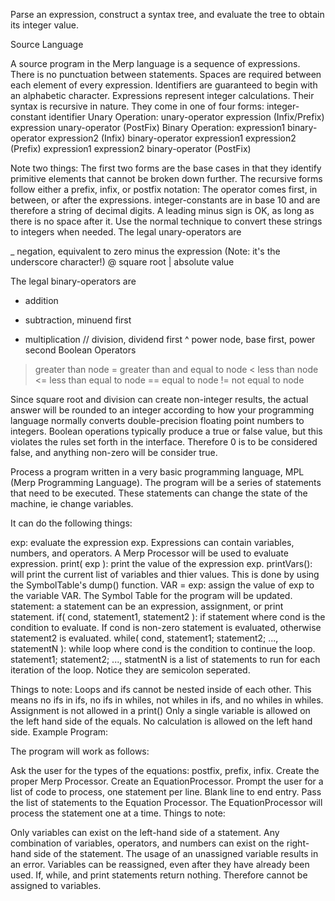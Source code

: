 Parse an expression, construct a syntax tree, and evaluate the tree to obtain its integer value.

Source Language

A source program in the Merp language is a sequence of expressions. 
There is no punctuation between statements. 
Spaces are required between each element of every expression.
Identifiers are guaranteed to begin with an alphabetic character.
Expressions represent integer calculations. Their syntax is recursive in nature. They come in one of four forms:
  integer-constant
  identifier 
  Unary Operation:
  unary-operator expression (Infix/Prefix)
  expression unary-operator (PostFix)
  Binary Operation:
  expression1 binary-operator expression2 (Infix)
  binary-operator expression1 expression2 (Prefix)
  expression1 expression2 binary-operator (PostFix)

Note two things:
The first two forms are the base cases in that they identify primitive elements that cannot be broken down further.
The recursive forms follow either a prefix, infix, or postfix notation: The operator comes first, in between, or after the expressions.
integer-constants are in base 10 and are therefore a string of decimal digits. A leading minus sign is OK, as long as there is no space after it. Use the normal technique to convert these strings to integers when needed.
The legal unary-operators are

  _ negation, equivalent to zero minus the expression (Note: it's the underscore character!)
  @ square root
  | absolute value
  
The legal binary-operators are
  + addition
  - subtraction, minuend first
  * multiplication
  // division, dividend first
  ^ power node, base first, power second
  Boolean Operators
  > greater than node
  >= greater than and equal to node
  < less than node
  <= less than equal to node
  == equal to node
  != not equal to node

Since square root and division can create non-integer results, the actual answer will be rounded to an integer according to how your programming language normally converts double-precision floating point numbers to integers.
Boolean operations typically produce a true or false value, but this violates the rules set forth in the interface. Therefore 0 is to be considered false, and anything non-zero will be consider true.

Process a program written in a very basic programming language, MPL (Merp Programming Language). The program will be a series of statements that need to be executed. These statements can change the state of the machine, ie change variables.

It can do the following things:

  exp: evaluate the expression exp. Expressions can contain variables, numbers, and operators. A Merp Processor will be used to evaluate expression.
  print( exp ): print the value of the expression exp.
  printVars(): will print the current list of variables and thier values. This is done by using the SymbolTable's dump() function.
  VAR = exp: assign the value of exp to the variable VAR. The Symbol Table for the program will be updated.
  statement: a statement can be an expression, assignment, or print statement.
  if( cond, statement1, statement2 ): if statement where cond is the condition to evaluate. If cond is non-zero statement is evaluated, otherwise statement2 is evaluated.
  while( cond, statement1; statement2; ..., statementN ): while loop where cond is the condition to continue the loop. statement1; statement2; ..., statmentN is a list of statements to run for each iteration of the loop. Notice they are semicolon seperated.

Things to note:
Loops and ifs cannot be nested inside of each other. This means no ifs in ifs, no ifs in whiles, not whiles in ifs, and no whiles in whiles.
Assignment is not allowed in a print()
Only a single variable is allowed on the left hand side of the equals. No calculation is allowed on the left hand side.
Example Program: 

The program will work as follows:

Ask the user for the types of the equations: postfix, prefix, infix. 
Create the proper Merp Processor. 
Create an EquationProcessor. 
Prompt the user for a list of code to process, one statement per line. Blank line to end entry. 
Pass the list of statements to the Equation Processor. The EquationProcessor will process the statement one at a time.
Things to note:

Only variables can exist on the left-hand side of a statement.
Any combination of variables, operators, and numbers can exist on the right-hand side of the statement.
The usage of an unassigned variable results in an error.
Variables can be reassigned, even after they have already been used.
If, while, and print statements return nothing. Therefore cannot be assigned to variables.

